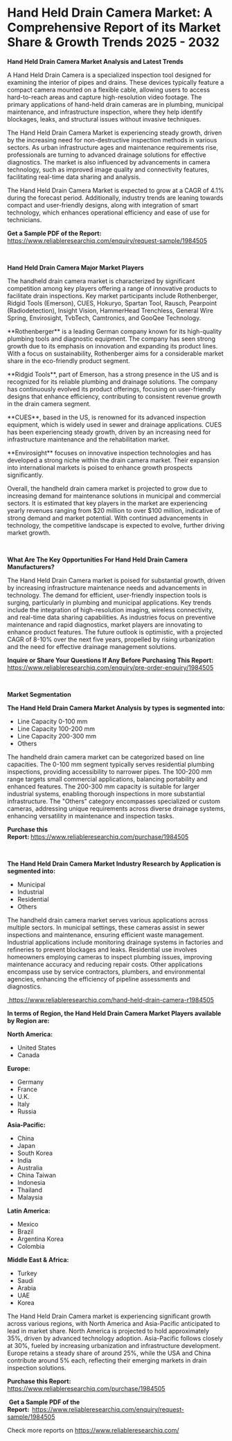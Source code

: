 <p><h1>Hand Held Drain Camera Market: A Comprehensive Report of its Market Share & Growth Trends 2025 - 2032</h1></p><p><strong>Hand Held Drain Camera Market Analysis and Latest Trends</strong></p>
<p><p>A Hand Held Drain Camera is a specialized inspection tool designed for examining the interior of pipes and drains. These devices typically feature a compact camera mounted on a flexible cable, allowing users to access hard-to-reach areas and capture high-resolution video footage. The primary applications of hand-held drain cameras are in plumbing, municipal maintenance, and infrastructure inspection, where they help identify blockages, leaks, and structural issues without invasive techniques.</p><p>The Hand Held Drain Camera Market is experiencing steady growth, driven by the increasing need for non-destructive inspection methods in various sectors. As urban infrastructure ages and maintenance requirements rise, professionals are turning to advanced drainage solutions for effective diagnostics. The market is also influenced by advancements in camera technology, such as improved image quality and connectivity features, facilitating real-time data sharing and analysis.</p><p>The Hand Held Drain Camera Market is expected to grow at a CAGR of 4.1% during the forecast period. Additionally, industry trends are leaning towards compact and user-friendly designs, along with integration of smart technology, which enhances operational efficiency and ease of use for technicians.</p></p>
<p><strong>Get a Sample PDF of the Report:&nbsp;</strong> <a href="https://www.reliableresearchiq.com/enquiry/request-sample/1984505?utm_campaign=2739&utm_medium=2&utm_source=Github&utm_content=ia&utm_term=06042025&utm_id=hand-held-drain-camera">https://www.reliableresearchiq.com/enquiry/request-sample/1984505</a></p>
<p>&nbsp;</p>
<p><strong>Hand Held Drain Camera Major Market Players</strong></p>
<p><p>The handheld drain camera market is characterized by significant competition among key players offering a range of innovative products to facilitate drain inspections. Key market participants include Rothenberger, Ridgid Tools (Emerson), CUES, Hokuryo, Spartan Tool, Rausch, Pearpoint (Radiodetection), Insight Vision, HammerHead Trenchless, General Wire Spring, Envirosight, TvbTech, Camtronics, and GooQee Technology.</p><p>**Rothenberger** is a leading German company known for its high-quality plumbing tools and diagnostic equipment. The company has seen strong growth due to its emphasis on innovation and expanding its product lines. With a focus on sustainability, Rothenberger aims for a considerable market share in the eco-friendly product segment.</p><p>**Ridgid Tools**, part of Emerson, has a strong presence in the US and is recognized for its reliable plumbing and drainage solutions. The company has continuously evolved its product offerings, focusing on user-friendly designs that enhance efficiency, contributing to consistent revenue growth in the drain camera segment.</p><p>**CUES**, based in the US, is renowned for its advanced inspection equipment, which is widely used in sewer and drainage applications. CUES has been experiencing steady growth, driven by an increasing need for infrastructure maintenance and the rehabilitation market.</p><p>**Envirosight** focuses on innovative inspection technologies and has developed a strong niche within the drain camera market. Their expansion into international markets is poised to enhance growth prospects significantly.</p><p>Overall, the handheld drain camera market is projected to grow due to increasing demand for maintenance solutions in municipal and commercial sectors. It is estimated that key players in the market are experiencing yearly revenues ranging from $20 million to over $100 million, indicative of strong demand and market potential. With continued advancements in technology, the competitive landscape is expected to evolve, further driving market growth.</p></p>
<p>&nbsp;</p>
<p><strong>What Are The Key Opportunities For Hand Held Drain Camera Manufacturers?</strong></p>
<p><p>The Hand Held Drain Camera market is poised for substantial growth, driven by increasing infrastructure maintenance needs and advancements in technology. The demand for efficient, user-friendly inspection tools is surging, particularly in plumbing and municipal applications. Key trends include the integration of high-resolution imaging, wireless connectivity, and real-time data sharing capabilities. As industries focus on preventive maintenance and rapid diagnostics, market players are innovating to enhance product features. The future outlook is optimistic, with a projected CAGR of 8-10% over the next five years, propelled by rising urbanization and the need for effective drainage management solutions.</p></p>
<p><strong>Inquire or Share Your Questions If Any Before Purchasing This Report:</strong> <a href="https://www.reliableresearchiq.com/enquiry/pre-order-enquiry/1984505?utm_campaign=2739&utm_medium=2&utm_source=Github&utm_content=ia&utm_term=06042025&utm_id=hand-held-drain-camera">https://www.reliableresearchiq.com/enquiry/pre-order-enquiry/1984505</a></p>
<p>&nbsp;</p>
<p><strong>Market Segmentation</strong></p>
<p><strong>The Hand Held Drain Camera Market Analysis by types is segmented into:</strong></p>
<p><ul><li>Line Capacity 0-100 mm</li><li>Line Capacity 100-200 mm</li><li>Line Capacity 200-300 mm</li><li>Others</li></ul></p>
<p><p>The handheld drain camera market can be categorized based on line capacities. The 0-100 mm segment typically serves residential plumbing inspections, providing accessibility to narrower pipes. The 100-200 mm range targets small commercial applications, balancing portability and enhanced features. The 200-300 mm capacity is suitable for larger industrial systems, enabling thorough inspections in more substantial infrastructure. The "Others" category encompasses specialized or custom cameras, addressing unique requirements across diverse drainage systems, enhancing versatility in maintenance and inspection tasks.</p></p>
<p><strong>Purchase this Report:&nbsp;</strong><a href="https://www.reliableresearchiq.com/purchase/1984505?utm_campaign=2739&utm_medium=2&utm_source=Github&utm_content=ia&utm_term=06042025&utm_id=hand-held-drain-camera">https://www.reliableresearchiq.com/purchase/1984505</a></p>
<p>&nbsp;</p>
<p><strong>The Hand Held Drain Camera Market Industry Research by Application is segmented into:</strong></p>
<p><ul><li>Municipal</li><li>Industrial</li><li>Residential</li><li>Others</li></ul></p>
<p><p>The handheld drain camera market serves various applications across multiple sectors. In municipal settings, these cameras assist in sewer inspections and maintenance, ensuring efficient waste management. Industrial applications include monitoring drainage systems in factories and refineries to prevent blockages and leaks. Residential use involves homeowners employing cameras to inspect plumbing issues, improving maintenance accuracy and reducing repair costs. Other applications encompass use by service contractors, plumbers, and environmental agencies, enhancing the efficiency of pipeline assessments and diagnostics.</p></p>
<p><a href="https://www.reliableresearchiq.com/hand-held-drain-camera-r1984505?utm_campaign=2739&utm_medium=2&utm_source=Github&utm_content=ia&utm_term=06042025&utm_id=hand-held-drain-camera">&nbsp;https://www.reliableresearchiq.com/hand-held-drain-camera-r1984505</a></p>
<p><strong>In terms of Region, the Hand Held Drain Camera Market Players available by Region are:</strong></p>
<p>
    <p> <strong> North America: </strong>
        <ul>
            <li>United States</li>
            <li>Canada</li>
        </ul>
        </p> 
    <p> <strong> Europe: </strong>
        <ul>
            <li>Germany</li>
            <li>France</li>
            <li>U.K.</li>
            <li>Italy</li>
            <li>Russia</li>
        </ul>
        </p> 
    <p> <strong> Asia-Pacific: </strong>
        <ul>
            <li>China</li>
            <li>Japan</li>
            <li>South Korea</li>
            <li>India</li>
            <li>Australia</li>
            <li>China Taiwan</li>
            <li>Indonesia</li>
            <li>Thailand</li>
            <li>Malaysia</li>
        </ul>
        </p> 
    <p> <strong> Latin America: </strong>
        <ul>
            <li>Mexico</li>
            <li>Brazil</li>
            <li>Argentina Korea</li>
            <li>Colombia</li>
        </ul>
        </p> 
    <p> <strong> Middle East & Africa: </strong>
        <ul>
            <li>Turkey</li>
            <li>Saudi</li>
            <li>Arabia</li>
            <li>UAE</li>
            <li>Korea</li>
        </ul>
    </p>
    </p>
<p><p>The Hand Held Drain Camera market is experiencing significant growth across various regions, with North America and Asia-Pacific anticipated to lead in market share. North America is projected to hold approximately 35%, driven by advanced technology adoption. Asia-Pacific follows closely at 30%, fueled by increasing urbanization and infrastructure development. Europe retains a steady share of around 25%, while the USA and China contribute around 5% each, reflecting their emerging markets in drain inspection solutions.</p></p>
<p><strong>Purchase this Report: </strong><a href="https://www.reliableresearchiq.com/purchase/1984505?utm_campaign=2739&utm_medium=2&utm_source=Github&utm_content=ia&utm_term=06042025&utm_id=hand-held-drain-camera">https://www.reliableresearchiq.com/purchase/1984505</a></p>
<p>&nbsp;<strong>Get a Sample PDF of the Report:&nbsp;&nbsp;</strong><a href="https://www.reliableresearchiq.com/enquiry/request-sample/1984505?utm_campaign=2739&utm_medium=2&utm_source=Github&utm_content=ia&utm_term=06042025&utm_id=hand-held-drain-camera">https://www.reliableresearchiq.com/enquiry/request-sample/1984505</a></p>
<p><strong></strong></p>
<p>Check more reports on <a href="https://www.reliableresearchiq.com/?utm_campaign=2739&utm_medium=2&utm_source=Github&utm_content=ia&utm_term=06042025&utm_id=hand-held-drain-camera">https://www.reliableresearchiq.com/</a></p>